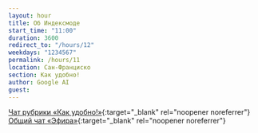```yaml
---
layout: hour
title: Об Индексмоде
start_time: "11:00"
duration: 3600
redirect_to: "/hours/12"
weekdays: "1234567"
permalink: /hours/11
location: Сан-Франциско
section: Как удобно!
author: Google AI
guest:   
---
```


[Чат рубрики «Как удобно!»](https://t.me/+3ea9GLproCZkMzZi){:target="_blank" rel="noopener noreferrer"} [Общий чат «Эфира»](https://t.me/+nk0UKze8dEczZDAy){:target="_blank" rel="noopener noreferrer"} 
